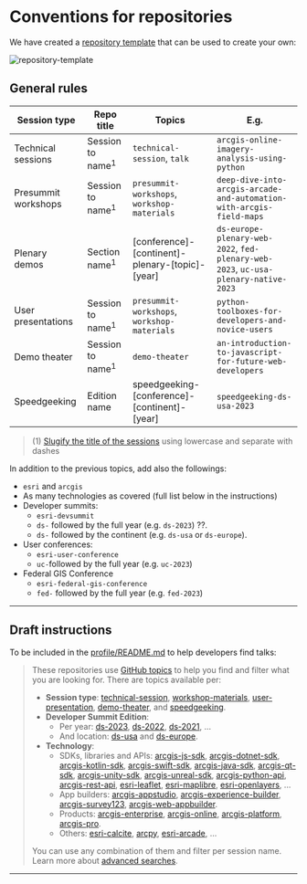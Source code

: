 # Conventions for repositories

We have created a [repository template](https://github.com/EsriDevEvents/ds-2023-repo-template) that can be used to create your own:

![repository-template](https://user-images.githubusercontent.com/826965/222424871-ac156f1b-22ea-4452-b87b-2ad978f04d75.png)


## General rules


| Session type        | Repo title                  | Topics                                              | E.g.                                                                           |
| ------------------- | --------------------------- | --------------------------------------------------- | ------------------------------------------------------------------------------ |
| Technical sessions  | Session to name<sup>1</sup> | `technical-session`, `talk`                         | `arcgis-online-imagery-analysis-using-python`                                  |
| Presummit workshops | Session to name<sup>1</sup> | `presummit-workshops`, `workshop-materials`         | `deep-dive-into-arcgis-arcade-and-automation-with-arcgis-field-maps`           |
| Plenary demos       | Section name<sup>1</sup>    | \[conference\]-\[continent\]\-plenary-\[topic\]-\[year\] | `ds-europe-plenary-web-2022`, `fed-plenary-web-2023`, `uc-usa-plenary-native-2023` |
| User presentations  | Session to name<sup>1</sup> | `presummit-workshops`, `workshop-materials`         | `python-toolboxes-for-developers-and-novice-users`                             |
| Demo theater        | Session to name<sup>1</sup> | `demo-theater`                                      | `an-introduction-to-javascript-for-future-web-developers`                      |
| Speedgeeking        | Edition name                | speedgeeking-\[conference\]-\[continent\]-\[year\]  | `speedgeeking-ds-usa-2023`                                                                             |

> (1)  [Slugify the title of the sessions](https://slugify.online/) using lowercase and separate with dashes 

In addition to the previous topics, add also the followings:

   * `esri` and `arcgis`
   * As many technologies as covered (full list below in the instructions)
   * Developer summits: 
	   * `esri-devsummit`
	   * `ds-` followed by the full year (e.g. `ds-2023`) ??.
	   * `ds-` followed by the continent (e.g. `ds-usa` or `ds-europe`).
   * User conferences:
	   * `esri-user-conference`
	   *  `uc-`followed by the full year (e.g. `uc-2023`)
   * Federal GIS Conference
	   * `esri-federal-gis-conference`
	   * `fed-` followed by the full year (e.g. `fed-2023`)

---

## Draft instructions 

To be included in the [profile/README.md](https://github.com/esridevsummit/.github/tree/main/profile#readme) to help developers find talks:

> These repositories use [GitHub topics](https://docs.github.com/en/repositories/managing-your-repositorys-settings-and-features/customizing-your-repository/classifying-your-repository-with-topics) to help you find and filter what you are looking for. There are topics available per: 
> * **Session type**: [technical-session](https://github.com/esridevsummit?q=technical-session), [workshop-materials](https://github.com/esridevsummit?q=workshop-materials), [user-presentation](https://github.com/esridevsummit?q=user-presentation), [demo-theater](https://github.com/esridevsummit?q=demo-theater), and [speedgeeking](https://github.com/esridevsummit?q=speedgeeking).
> * **Developer Summit Edition**: 
>    * Per year: [ds-2023](https://github.com/esridevsummit?q=ds-2023), [ds-2022](https://github.com/esridevsummit?q=ds-2022), [ds-2021](https://github.com/esridevsummit?q=ds-2021), ...
>    * And location: [ds-usa](https://github.com/esridevsummit?q=ds-usa) and [ds-europe](https://github.com/esridevsummit?q=ds-europe).
> * **Technology**:  
>    * SDKs, libraries and APIs: [arcgis-js-sdk](https://github.com/esridevsummit?q=arcgis-js-sdk), [arcgis-dotnet-sdk](https://github.com/esridevsummit?q=arcgis-dotnet-sdk), [arcgis-kotlin-sdk](https://github.com/esridevsummit?q=arcgis-kotlin-sdk), [arcgis-swift-sdk](https://github.com/esridevsummit?q=arcgis-swift-sdk), [arcgis-java-sdk](https://github.com/esridevsummit?q=arcgis-java-sdk), [arcgis-qt-sdk](https://github.com/esridevsummit?q=arcgis-qt-sdk), [arcgis-unity-sdk](https://github.com/esridevsummit?q=arcgis-unity-sdk), [arcgis-unreal-sdk](https://github.com/esridevsummit?q=arcgis-unreal-sdk), [arcgis-python-api](https://github.com/esridevsummit?q=arcgis-python-api), [arcgis-rest-api](https://github.com/esridevsummit?q=arcgis-rest-api), [esri-leaflet](https://github.com/esridevsummit?q=esri-leaflet), [esri-maplibre](https://github.com/esridevsummit?q=esri-maplibre), [esri-openlayers](https://github.com/esridevsummit?q=esri-openlayers), ... 
>    * App builders:  [arcgis-appstudio](https://github.com/esridevsummit?q=arcgis-appstudio), [arcgis-experience-builder](https://github.com/esridevsummit?q=arcgis-experience-builder), [arcgis-survey123](https://github.com/esridevsummit?q=arcgis-survey123), [arcgis-web-appbuilder](https://github.com/esridevsummit?q=arcgis-web-appbuilder).
>    * Products: [arcgis-enterprise](https://github.com/esridevsummit?q=arcgis-enterprise), [arcgis-online](https://github.com/esridevsummit?q=arcgis-online), [arcgis-platform](https://github.com/esridevsummit?q=arcgis-platform), [arcgis-pro](https://github.com/esridevsummit?q=arcgis-pro). 
>    * Others: [esri-calcite](https://github.com/esridevsummit?q=esri-calcite), [arcpy](https://github.com/esridevsummit?q=arcpy), [esri-arcade](https://github.com/esridevsummit?q=esri-arcade), ...
> 
> You can use any combination of them and filter per session name. Learn more about [advanced searches](#).

---

